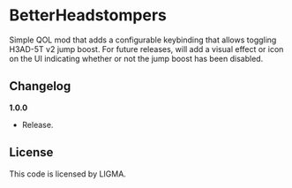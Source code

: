 # BetterHeadstompers

Simple QOL mod that adds a configurable keybinding that allows toggling H3AD-5T v2 jump boost.
For future releases, will add a visual effect or icon on the UI indicating whether or not the jump boost has been disabled.

## Changelog

**1.0.0**

* Release.

## License
This code is licensed by LIGMA.
